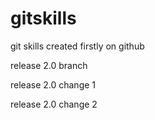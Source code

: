 # gitskills
git skills created firstly on github

release 2.0 branch

release 2.0 change 1

release 2.0 change 2

